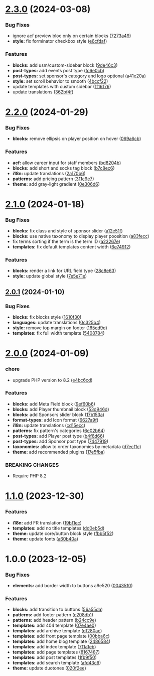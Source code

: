 # [2.3.0](https://github.com/marierigal/usm-wordpress-theme/compare/v2.2.0...v2.3.0) (2024-03-08)


### Bug Fixes

* ignore acf preview bloc only on certain blocks ([7273a49](https://github.com/marierigal/usm-wordpress-theme/commit/7273a49522069311fe2501301d6243af16c62ea0))
* **style:** fix forminator checkbox style ([e6cfdaf](https://github.com/marierigal/usm-wordpress-theme/commit/e6cfdaf1c815346bbe21739767b2eeda97814996))


### Features

* **blocks:** add usm/custom-sidebar block ([9de46c3](https://github.com/marierigal/usm-wordpress-theme/commit/9de46c36db6aff239713abd8059a1244436c334f))
* **post-types:** add events post type ([fc6e0cb](https://github.com/marierigal/usm-wordpress-theme/commit/fc6e0cbd622de5d3454ad2df36b34ca217cc8245))
* **post-types:** set sponsor's category and logo optional ([a41e20a](https://github.com/marierigal/usm-wordpress-theme/commit/a41e20a09f64503c6db485b32bed9722151918f0))
* **style:** set scroll behavior to smooth ([4bccf22](https://github.com/marierigal/usm-wordpress-theme/commit/4bccf22543e18671972e09ca56e28f6eb92c3c75))
* update templates with custom sidebar ([1f16176](https://github.com/marierigal/usm-wordpress-theme/commit/1f1617678c022e4bb64c613c37e0541a6cb19799))
* update translations ([362bf4f](https://github.com/marierigal/usm-wordpress-theme/commit/362bf4f4639a8ed0e6d92da600eeb1bd849f664c))

# [2.2.0](https://github.com/marierigal/usm-wordpress-theme/compare/v2.1.0...v2.2.0) (2024-01-29)


### Bug Fixes

* **blocks:** remove ellipsis on player position on hover ([069a6cb](https://github.com/marierigal/usm-wordpress-theme/commit/069a6cbf325373cf6484ae58089db720c05e6afb))


### Features

* **acf:** allow career input for staff members ([bd8204b](https://github.com/marierigal/usm-wordpress-theme/commit/bd8204b08ea958b08412677dc70ed485863076d1))
* **blocks:** add short and socks tag block ([b7c8ec6](https://github.com/marierigal/usm-wordpress-theme/commit/b7c8ec673ab0d007ad55d22edfb50f6499f75115))
* **i18n:** update translations ([2a170b6](https://github.com/marierigal/usm-wordpress-theme/commit/2a170b6b6c7612d2eb755b7837257c8809e94c52))
* **patterns:** add pricing pattern ([311c9e7](https://github.com/marierigal/usm-wordpress-theme/commit/311c9e7a7c8ea2f44b9a59ba093a2dcc8861d48c))
* **theme:** add gray-light gradient ([0e306d6](https://github.com/marierigal/usm-wordpress-theme/commit/0e306d6f5074bb9e73acd426a8c770306c23ef62))

# [2.1.0](https://github.com/marierigal/usm-wordpress-theme/compare/v2.0.1...v2.1.0) (2024-01-18)


### Bug Fixes

* **blocks:** fix class and style of sponsor slider ([a12e51f](https://github.com/marierigal/usm-wordpress-theme/commit/a12e51f4ac9c2fed9fec5c31cc872e29d607f75f))
* **blocks:** use native taxonomy to display player poosition ([a83fecc](https://github.com/marierigal/usm-wordpress-theme/commit/a83fecc9868486565cac039884e81bf2e9b5d79a))
* fix terms sorting if the term is the term ID ([a23267e](https://github.com/marierigal/usm-wordpress-theme/commit/a23267ed3a63248fb7c715d5f84d515b2e5038f1))
* **templates:** fix default templates content width ([6e74912](https://github.com/marierigal/usm-wordpress-theme/commit/6e74912a5e618a0fcc0987bdb459c3bf4c70f2cc))


### Features

* **blocks:** render a link for URL field type ([28c8e63](https://github.com/marierigal/usm-wordpress-theme/commit/28c8e638c6899acc6e24f19eca162a8e79aaff0f))
* **style:** update global style ([7e5e71e](https://github.com/marierigal/usm-wordpress-theme/commit/7e5e71ee4fca2033b13f263a4a88395bef1d04e3))

## [2.0.1](https://github.com/marierigal/usm-wordpress-theme/compare/v2.0.0...v2.0.1) (2024-01-10)


### Bug Fixes

* **blocks:** fix blocks style ([1610f30](https://github.com/marierigal/usm-wordpress-theme/commit/1610f308ffe8a747fe3e563113be0299e40e7ed6))
* **languages:** update translations ([0c325b4](https://github.com/marierigal/usm-wordpress-theme/commit/0c325b4ac988ca37511ef4a7c540b53c721a84b0))
* **style:** remove top margin on footer ([165ed9d](https://github.com/marierigal/usm-wordpress-theme/commit/165ed9daacf081358274f5b2659e2fd9054da990))
* **templates:** fix full width template ([5408784](https://github.com/marierigal/usm-wordpress-theme/commit/540878447513310bfd5cee2b84136b45c0a3123b))

# [2.0.0](https://github.com/marierigal/usm-wordpress-theme/compare/v1.1.0...v2.0.0) (2024-01-09)


### chore

* upgrade PHP version to 8.2 ([e4bc6cd](https://github.com/marierigal/usm-wordpress-theme/commit/e4bc6cd85ba45fbaebd48892c5cf38c7e563ceee))


### Features

* **blocks:** add Meta Field block ([9ef60b6](https://github.com/marierigal/usm-wordpress-theme/commit/9ef60b62e9ea514bd2446d41ae52c26a4f235ab1))
* **blocks:** add Player thumbnail block ([53d946d](https://github.com/marierigal/usm-wordpress-theme/commit/53d946d86406c1d63988ee729ff1f1d10a144a72))
* **blocks:** add Sponsors slider block ([17b153a](https://github.com/marierigal/usm-wordpress-theme/commit/17b153a60a457d7553c5e3e3b91d07db23e12010))
* **format-types:** add Icon format ([6627a9f](https://github.com/marierigal/usm-wordpress-theme/commit/6627a9f2adf03a02ade97801fec91a907ce503d7))
* **i18n:** update translations ([cd15ecc](https://github.com/marierigal/usm-wordpress-theme/commit/cd15ecc7ac88c51f74c509623b07d2f3fe67c14b))
* **patterns:** fix pattern's categories ([6e02b64](https://github.com/marierigal/usm-wordpress-theme/commit/6e02b64427cfbf88f4bee87069a6fb2eeee7965a))
* **post-types:** add Player post type ([b4f6d66](https://github.com/marierigal/usm-wordpress-theme/commit/b4f6d663fe73fe3eae66607cc49fb530cfbe0365))
* **post-types:** add Sponsor post type ([7447919](https://github.com/marierigal/usm-wordpress-theme/commit/7447919837b7612300922b67be48113b8d1486bc))
* **taxonomies:** allow to order taxonomies by metadata ([d7ecf1c](https://github.com/marierigal/usm-wordpress-theme/commit/d7ecf1c235fa1cf705d6e2836506cfd2715b6482))
* **theme:** add recommended plugins ([17e5fba](https://github.com/marierigal/usm-wordpress-theme/commit/17e5fba88989c2bc4463218caffdb496f8e0d8fc))


### BREAKING CHANGES

* Require PHP 8.2

# [1.1.0](https://github.com/marierigal/usm-wordpress-theme/compare/v1.0.0...v1.1.0) (2023-12-30)


### Features

* **i18n:** add FR translation ([19bf1ec](https://github.com/marierigal/usm-wordpress-theme/commit/19bf1ecee39e474453ed9093c6fefa845958c56c))
* **templates:** add no title templates ([dd0eb5d](https://github.com/marierigal/usm-wordpress-theme/commit/dd0eb5dd35f22a68fcef9fd773b4db6d5762e428))
* **theme:** update core/button block style ([fbb5f52](https://github.com/marierigal/usm-wordpress-theme/commit/fbb5f5218f2f4596d78d7a56bf1308a63bcad355))
* **theme:** update fonts ([a60b40a](https://github.com/marierigal/usm-wordpress-theme/commit/a60b40a05cc41a288d354b44b670c6dfd0e3fb12))

# 1.0.0 (2023-12-05)


### Bug Fixes

* **elements:** add border width to buttons  a9e520 ([0043510](https://github.com/marierigal/usm-wordpress-theme/commit/00435106dc7b741b4add3014d93782b5105df301))


### Features

* **blocks:** add transition to buttons ([56a55da](https://github.com/marierigal/usm-wordpress-theme/commit/56a55da2f7e1a835d7ff3524ba89d62e7998db46))
* **patterns:** add footer pattern ([e208db1](https://github.com/marierigal/usm-wordpress-theme/commit/e208db1ddef0e33b6d49c0fa796d8679018bf7e2))
* **patterns:** add header pattern ([b24cc9e](https://github.com/marierigal/usm-wordpress-theme/commit/b24cc9eff155d00ad2a07d97e8f51ec7d8b04711))
* **templates:** add 404 template ([07e4ae0](https://github.com/marierigal/usm-wordpress-theme/commit/07e4ae0ff9d96bb2a2aeaa11c93223f72e5ca0dc))
* **templates:** add archive template ([df280ac](https://github.com/marierigal/usm-wordpress-theme/commit/df280ac789ca09952e5adab4fb6141e14207eab1))
* **templates:** add front page template ([00bba6c](https://github.com/marierigal/usm-wordpress-theme/commit/00bba6c804c06ab11b8f6aed065eff12670d420d))
* **templates:** add home blog template ([2486584](https://github.com/marierigal/usm-wordpress-theme/commit/2486584b26aec091fea1c3893084c29eceb02b24))
* **templates:** add index template ([711a1eb](https://github.com/marierigal/usm-wordpress-theme/commit/711a1eb651853fb98a2ca0198665bcadc3992143))
* **templates:** add page templates ([8167487](https://github.com/marierigal/usm-wordpress-theme/commit/816748771b38146ff796420bed0da7a541c65bd7))
* **templates:** add post templates ([1fb9f50](https://github.com/marierigal/usm-wordpress-theme/commit/1fb9f506a16e69bfa57206816cc4f2049027b331))
* **templates:** add search template ([afd43c9](https://github.com/marierigal/usm-wordpress-theme/commit/afd43c97495f1f305cce6e4be804e39ea1499caa))
* **theme:** update duotones ([020f2ee](https://github.com/marierigal/usm-wordpress-theme/commit/020f2ee529363327f00e50fb74aeaa4741741534))
